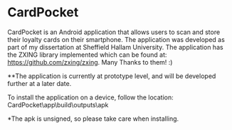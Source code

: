 # CardPocket

CardPocket is an Android application that allows users to scan and store their loyalty cards on their smartphone. 
The application was developed as part of my dissertation at Sheffield Hallam University.
The application has the ZXING library implemented which can be found at: https://github.com/zxing/zxing. Many Thanks to them! :)

**The application is currently at prototype level, and will be developed further at a later date. 


To install the application on a device, follow the location:
CardPocket\app\build\outputs\apk 

*The apk is unsigned, so please take care when installing.
